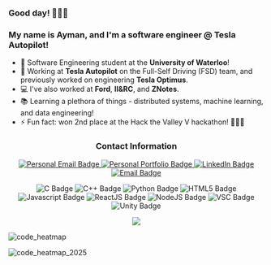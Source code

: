 ### Good day! 👋👋👋

<!-- 
**sabdulmajid/sabdulmajid** is a ✨ _special_ ✨ repository because its `README.md` (this file) appears on your GitHub profile.
-->
### My name is Ayman, and I'm a software engineer @ Tesla Autopilot!

- 📖 Software Engineering student at the **University of Waterloo**!
- 🚗 Working at **Tesla Autopilot** on the Full-Self Driving (FSD) team, and previously worked on engineering **Tesla Optimus**.
- 💻 I've also worked at **Ford**, **II&RC**, and **ZNotes**.
- 📚 Learning a plethora of things - distributed systems, machine learning, and data engineering!
- ⚡ Fun fact: won 2nd place at the Hack the Valley V hackathon! 🍁🍁🍁
<!-- - 📫 You can reach me via [LinkedIn](https://linkedin.com/in/sabdulmajid), [Devpost](https://devpost.com/sabdulmajid), or [Email](mailto:aymanwebsite@outlook.com) -->




<h3 align="center">
 Contact Information
</h3>
<p>
<div id="badges" align="center">
<!--   <a href="https://devpost.com/sabdulmajid">
    <img src="https://img.shields.io/badge/Devpost-f538ad?style=for-the-badge&logo=devpost&logoColor=white" alt="Devpost Badge"/>
  </a> -->
  <a href="mailto:aymanwebsite@outlook.com">
    <img src="https://img.shields.io/badge/Email-DB4437?style=for-the-badge&logo=gmail&logoColor=white" alt="Personal Email Badge"/>
   </a>
  <a href="https://aymanam.tech/">
    <img src="https://img.shields.io/badge/Personal%20Portfolio-DB4437?style=for-the-badge" alt="Personal Portfolio Badge"/>
  </a>
  <a href="https://www.linkedin.com/in/sabdulmajid/">
    <img src="https://img.shields.io/badge/LinkedIn-blue?style=for-the-badge&logo=linkedin&logoColor=white" alt="LinkedIn Badge"/>
  </a>
  <a href="mailto:a6abdulm@uwaterloo.ca">
    <img src="https://img.shields.io/badge/Work%20Email-ECC035?style=for-the-badge&logo=microsoftoutlook&logoColor=black" alt="Email Badge"/>
  </a>
</div>
</p>
<!-- ## 💡 Skills (Languages & Platforms) -->
<p>
<div id="badges" align="center">
  <img src="https://img.shields.io/badge/C-turquoise?style=for-the-badge&logo=c&logoColor=white" alt="C Badge"/>
  <img src="https://img.shields.io/badge/C++-blue?style=for-the-badge&logo=cplusplus&logoColor=white" alt="C++ Badge"/>
  <img src="https://img.shields.io/badge/Python-27467a?style=for-the-badge&logo=python&logoColor=white" alt="Python Badge"/>
  <img src="https://img.shields.io/badge/HTML5%20&%20CSS3-f23e11?style=for-the-badge&logoColor=white" alt="HTML5 Badge"/>
  <img src="https://img.shields.io/badge/JavaScript-f5ed56?style=for-the-badge&logo=javascript&logoColor=black" alt="Javascript Badge"/>
  <img src="https://img.shields.io/badge/React.js-9fedeb?style=for-the-badge&logo=react&logoColor=black" alt="ReactJS Badge"/>
  <img src="https://img.shields.io/badge/Node.js-013220?style=for-the-badge&logo=node&logoColor=white" alt="NodeJS Badge"/>
  <img src="https://img.shields.io/badge/Visual%20Studio%20Code-2ba3ed?style=for-the-badge&logo=visualstudiocode&logoColor=white" alt="VSC Badge"/>
  <img src="https://img.shields.io/badge/Unreal%20Engine-808080?style=for-the-badge&logo=unreal&logoColor=white" alt="Unity Badge"/>
</div>
</p>
<p align="center">
  <img src="https://github-readme-stats.vercel.app/api/top-langs/?username=sabdulmajid&layout=compact&hide=scss,css,html&langs_count=6&size_weight=0.3&count_weight=0.7">
</p>

![code_heatmap](https://github.com/user-attachments/assets/f8ed5ac2-54a3-4422-86ae-ce5b3bd552f5)

![code_heatmap_2025](https://github.com/user-attachments/assets/81c7c692-6c9f-4202-ad40-50970db7d503)







<!-- <p align="center">
  <img src="https://github-readme-stats.vercel.app/api?username=sabdulmajid&&show_icons=true&title_color=eeeeee&icon_color=bb2acf&text_color=daf7dc&bg_color=151515" alt="github stats" width="35%">
</p> -->

